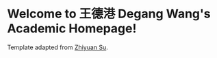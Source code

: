 # Welcome to 王德港 Degang Wang's Academic Homepage!

Template adapted from
<a href="https://github.com/zhiyuansu0326/zhiyuansu0326.github.io"
       target="_blank" rel="noopener">Zhiyuan Su</a>.
